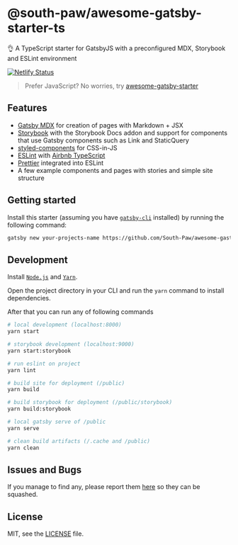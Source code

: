 # @south-paw/awesome-gatsby-starter-ts

👌 A TypeScript starter for GatsbyJS with a preconfigured MDX, Storybook and ESLint environment

[![Netlify Status][netlify-master-status-img]][netlify-master-status]

> Prefer JavaScript? No worries, try [awesome-gatsby-starter](https://github.com/South-Paw/awesome-gatsby-starter)

## Features

- [Gatsby MDX](https://www.gatsbyjs.org/packages/gatsby-plugin-mdx/) for creation of pages with Markdown + JSX
- [Storybook](https://storybook.js.org/) with the Storybook Docs addon and support for components that use Gatsby components such as Link and StaticQuery
- [styled-components](https://www.styled-components.com/) for CSS-in-JS
- [ESLint](https://eslint.org/) with [Airbnb TypeScript](https://www.npmjs.com/package/eslint-config-airbnb-typescript)
- [Prettier](https://prettier.io/) integrated into ESLint
- A few example components and pages with stories and simple site structure

## Getting started

Install this starter (assuming you have [`gatsby-cli`](https://www.npmjs.com/package/gatsby-cli) installed) by running the following command:

```bash
gatsby new your-projects-name https://github.com/South-Paw/awesome-gastby-starter-ts
```

## Development

Install [`Node.js`](https://nodejs.org/) and [`Yarn`](https://yarnpkg.com).

Open the project directory in your CLI and run the `yarn` command to install dependencies.

After that you can run any of following commands

```bash
# local development (localhost:8000)
yarn start

# storybook development (localhost:9000)
yarn start:storybook

# run eslint on project
yarn lint

# build site for deployment (/public)
yarn build

# build storybook for deployment (/public/storybook)
yarn build:storybook

# local gatsby serve of /public
yarn serve

# clean build artifacts (/.cache and /public)
yarn clean
```

## Issues and Bugs

If you manage to find any, please report them [here](https://github.com/South-Paw/awesome-gatsby-starter-ts/issues) so they can be squashed.

## License

MIT, see the [LICENSE](https://github.com/South-Paw/awesome-gatsby-starter-ts/blob/master/LICENSE) file.

[netlify-master-status-img]: https://api.netlify.com/api/v1/badges/d8263355-7dbf-47c7-bb20-888bd4f0fd36/deploy-status
[netlify-master-status]: https://app.netlify.com/sites/awesome-gatsby-starter-ts/deploys
